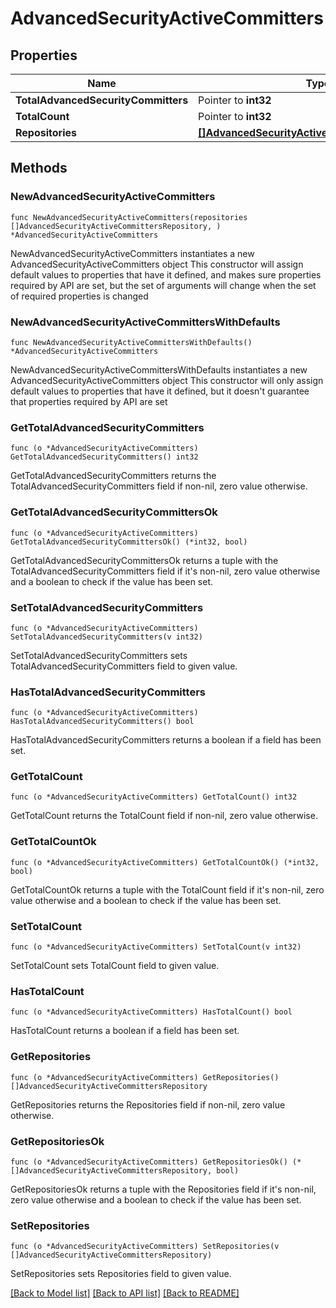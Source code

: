 # AdvancedSecurityActiveCommitters

## Properties

Name | Type | Description | Notes
------------ | ------------- | ------------- | -------------
**TotalAdvancedSecurityCommitters** | Pointer to **int32** |  | [optional] 
**TotalCount** | Pointer to **int32** |  | [optional] 
**Repositories** | [**[]AdvancedSecurityActiveCommittersRepository**](AdvancedSecurityActiveCommittersRepository.md) |  | 

## Methods

### NewAdvancedSecurityActiveCommitters

`func NewAdvancedSecurityActiveCommitters(repositories []AdvancedSecurityActiveCommittersRepository, ) *AdvancedSecurityActiveCommitters`

NewAdvancedSecurityActiveCommitters instantiates a new AdvancedSecurityActiveCommitters object
This constructor will assign default values to properties that have it defined,
and makes sure properties required by API are set, but the set of arguments
will change when the set of required properties is changed

### NewAdvancedSecurityActiveCommittersWithDefaults

`func NewAdvancedSecurityActiveCommittersWithDefaults() *AdvancedSecurityActiveCommitters`

NewAdvancedSecurityActiveCommittersWithDefaults instantiates a new AdvancedSecurityActiveCommitters object
This constructor will only assign default values to properties that have it defined,
but it doesn't guarantee that properties required by API are set

### GetTotalAdvancedSecurityCommitters

`func (o *AdvancedSecurityActiveCommitters) GetTotalAdvancedSecurityCommitters() int32`

GetTotalAdvancedSecurityCommitters returns the TotalAdvancedSecurityCommitters field if non-nil, zero value otherwise.

### GetTotalAdvancedSecurityCommittersOk

`func (o *AdvancedSecurityActiveCommitters) GetTotalAdvancedSecurityCommittersOk() (*int32, bool)`

GetTotalAdvancedSecurityCommittersOk returns a tuple with the TotalAdvancedSecurityCommitters field if it's non-nil, zero value otherwise
and a boolean to check if the value has been set.

### SetTotalAdvancedSecurityCommitters

`func (o *AdvancedSecurityActiveCommitters) SetTotalAdvancedSecurityCommitters(v int32)`

SetTotalAdvancedSecurityCommitters sets TotalAdvancedSecurityCommitters field to given value.

### HasTotalAdvancedSecurityCommitters

`func (o *AdvancedSecurityActiveCommitters) HasTotalAdvancedSecurityCommitters() bool`

HasTotalAdvancedSecurityCommitters returns a boolean if a field has been set.

### GetTotalCount

`func (o *AdvancedSecurityActiveCommitters) GetTotalCount() int32`

GetTotalCount returns the TotalCount field if non-nil, zero value otherwise.

### GetTotalCountOk

`func (o *AdvancedSecurityActiveCommitters) GetTotalCountOk() (*int32, bool)`

GetTotalCountOk returns a tuple with the TotalCount field if it's non-nil, zero value otherwise
and a boolean to check if the value has been set.

### SetTotalCount

`func (o *AdvancedSecurityActiveCommitters) SetTotalCount(v int32)`

SetTotalCount sets TotalCount field to given value.

### HasTotalCount

`func (o *AdvancedSecurityActiveCommitters) HasTotalCount() bool`

HasTotalCount returns a boolean if a field has been set.

### GetRepositories

`func (o *AdvancedSecurityActiveCommitters) GetRepositories() []AdvancedSecurityActiveCommittersRepository`

GetRepositories returns the Repositories field if non-nil, zero value otherwise.

### GetRepositoriesOk

`func (o *AdvancedSecurityActiveCommitters) GetRepositoriesOk() (*[]AdvancedSecurityActiveCommittersRepository, bool)`

GetRepositoriesOk returns a tuple with the Repositories field if it's non-nil, zero value otherwise
and a boolean to check if the value has been set.

### SetRepositories

`func (o *AdvancedSecurityActiveCommitters) SetRepositories(v []AdvancedSecurityActiveCommittersRepository)`

SetRepositories sets Repositories field to given value.



[[Back to Model list]](../README.md#documentation-for-models) [[Back to API list]](../README.md#documentation-for-api-endpoints) [[Back to README]](../README.md)


